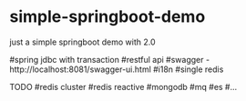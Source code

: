 # simple-springboot-demo
just a simple springboot demo with 2.0

#spring jdbc with transaction
#restful api
#swagger
	- http://localhost:8081/swagger-ui.html
#i18n
#single redis

TODO
#redis cluster
#redis reactive
#mongodb
#mq
#es
#...